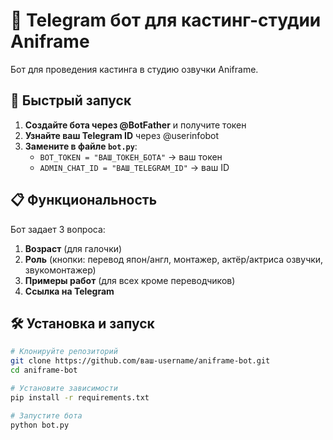 # 🤖 Telegram бот для кастинг-студии Aniframe

Бот для проведения кастинга в студию озвучки Aniframe.

## 🚀 Быстрый запуск

1. **Создайте бота через @BotFather** и получите токен
2. **Узнайте ваш Telegram ID** через @userinfobot
3. **Замените в файле `bot.py`**:
   - `BOT_TOKEN = "ВАШ_ТОКЕН_БОТА"` → ваш токен
   - `ADMIN_CHAT_ID = "ВАШ_TELEGRAM_ID"` → ваш ID

## 📋 Функциональность

Бот задает 3 вопроса:
1. **Возраст** (для галочки)
2. **Роль** (кнопки: перевод япон/англ, монтажер, актёр/актриса озвучки, звукомонтажер)
3. **Примеры работ** (для всех кроме переводчиков)
4. **Ссылка на Telegram**

## 🛠 Установка и запуск

```bash
# Клонируйте репозиторий
git clone https://github.com/ваш-username/aniframe-bot.git
cd aniframe-bot

# Установите зависимости
pip install -r requirements.txt

# Запустите бота
python bot.py
